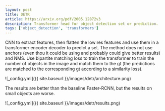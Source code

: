 ```yaml
---
layout: post
title: DETR
article: https://arxiv.org/pdf/2005.12872v3
description: Transformer head for object detection set or prediction.
tags: ['object_detection', 'transformers']
---
```


CNN to extract features, then flatten the low res features and use them in a transformer encoder decoder to predict a set. The method does not use anchors (even thou it could be using and probably could give better results) and NMS. Use bipartite matching loss to train the transformer to train the number of objects in the image and match them to the gt (the predictions are matched to the corresponding gt according to a similarity loss).

![_config.yml]({{ site.baseurl }}/images/detr/architecture.png)

The results are better than the baseline Faster-RCNN, but the results on small objects are worse.

![_config.yml]({{ site.baseurl }}/images/detr/results.png)

